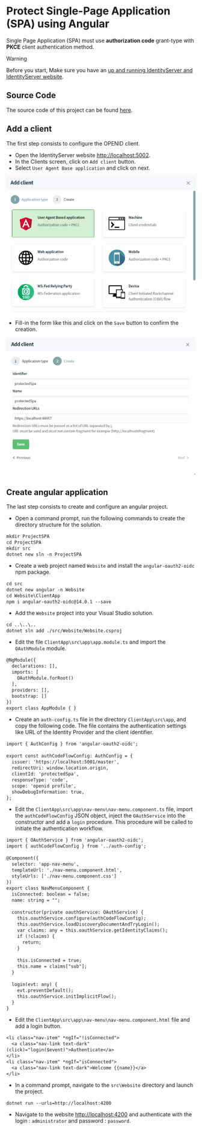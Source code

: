 # Protect Single-Page Application (SPA) using Angular

Single Page Application (SPA) must use **authorization code** grant-type with **PKCE** client authentication method.

> [!WARNING]
> Before you start, Make sure you have an [up and running IdentityServer and IdentityServer website](/documentation/gettingstarted/index.html).

## Source Code

The source code of this project can be found [here](https://github.com/simpleidserver/SimpleIdServer/tree/master/samples/ProjectSPA).

## Add a client

The first step consists to configure the OPENID client.

* Open the IdentityServer website [http://localhost:5002](http://localhost:5002).
* In the Clients screen, click on `Add client` button.
* Select `User Agent Base application` and click on next.

![Choose client](images/spa-1.png)

* Fill-in the form like this and click on the `Save` button to confirm the creation.

![Confirm](images/spa-2.png)

## Create angular application

The last step consists to create and configure an angular project.

* Open a command prompt, run the following commands to create the directory structure for the solution.

```
mkdir ProjectSPA
cd ProjectSPA
mkdir src
dotnet new sln -n ProjectSPA
```

* Create a web project named `Website` and install the `angular-oauth2-oidc` npm package.

```
cd src
dotnet new angular -n Website
cd Website\ClientApp
npm i angular-oauth2-oidc@14.0.1 --save
```

* Add the `Website` project into your Visual Studio solution.

```
cd ..\..\..
dotnet sln add ./src/Website/Website.csproj
```

* Edit the file `ClientApp\src\app\app.module.ts` and import the `OAuthModule` module.

```
@NgModule({
  declarations: [],
  imports: [
    OAuthModule.forRoot()
  ],
  providers: [],
  bootstrap: []
})
export class AppModule { }
```

* Create an `auth-config.ts` file in the directory `ClientApp\src\app`, and copy the following code. The file contains the authentication settings like URL of the Identity Provider and the client identifier.

```
import { AuthConfig } from 'angular-oauth2-oidc';

export const authCodeFlowConfig: AuthConfig = {
  issuer: 'https://localhost:5001/master',
  redirectUri: window.location.origin,
  clientId: 'protectedSpa',
  responseType: 'code',
  scope: 'openid profile',
  showDebugInformation: true,
};
```

* Edit the `ClientApp\src\app\nav-menu\nav-menu.component.ts` file, import the `authCodeFlowConfig` JSON object, inject the `OAuthService` into the constructor and add a `login` procedure. This procedure will be called to initiate the authentication workflow.

```
import { OAuthService } from 'angular-oauth2-oidc';
import { authCodeFlowConfig } from '../auth-config';

@Component({
  selector: 'app-nav-menu',
  templateUrl: './nav-menu.component.html',
  styleUrls: ['./nav-menu.component.css']
})
export class NavMenuComponent {  
  isConnected: boolean = false;
  name: string = "";

  constructor(private oauthService: OAuthService) {
    this.oauthService.configure(authCodeFlowConfig);
    this.oauthService.loadDiscoveryDocumentAndTryLogin();
    var claims: any = this.oauthService.getIdentityClaims();
    if (!claims) {
      return;
    }

    this.isConnected = true;
    this.name = claims["sub"];
  }

  login(evt: any) {
    evt.preventDefault();
    this.oauthService.initImplicitFlow();
  }
}
```

* Edit the `ClientApp\src\app\nav-menu\nav-menu.component.html` file and add a login button.

```
<li class="nav-item" *ngIf="!isConnected">
  <a class="nav-link text-dark" (click)="login($event)">Authenticate</a>
</li>
<li class="nav-item" *ngIf="isConnected">
  <a class="nav-link text-dark">Welcome {{name}}</a>
</li>
```

* In a command prompt, navigate to the `src\Website` directory and launch the project.

```
dotnet run --urls=http://localhost:4200
```

* Navigate to the website [http://localhost:4200](http://localhost:4200) and authenticate with the login : `administrator` and password : `password`.